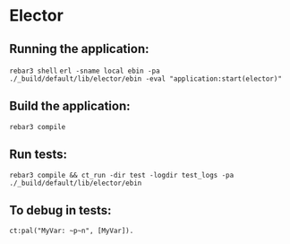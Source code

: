# Elector

## Running the application:
`rebar3 shell`
`erl -sname local ebin -pa ./_build/default/lib/elector/ebin -eval "application:start(elector)"`

## Build the application:
`rebar3 compile`

## Run tests:
`rebar3 compile && ct_run -dir test -logdir test_logs -pa ./_build/default/lib/elector/ebin`

## To debug in tests:
`ct:pal("MyVar: ~p~n", [MyVar]).`